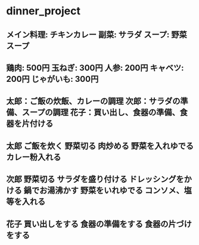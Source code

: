 # dinner_project
メイン料理: チキンカレー
副菜: サラダ
スープ: 野菜スープ
---
鶏肉: 500円
玉ねぎ: 300円
人参: 200円
キャベツ: 200円
じゃがいも: 300円
---
太郎：ご飯の炊飯、カレーの調理
次郎：サラダの準備、スープの調理
花子：買い出し、食器の準備、食器を片付ける
---
太郎
ご飯を炊く
野菜切る
肉炒める
野菜を入れゆでる
カレー粉入れる
---
次郎
野菜切る
サラダを盛り付ける
ドレッシングをかける
鍋でお湯沸かす
野菜をいれゆでる
コンソメ、塩等を入れる
---
花子
買い出しをする
食器の準備をする
食器の片づけをする
---





